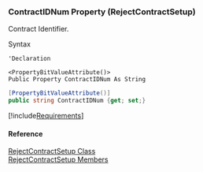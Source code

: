 ﻿### ContractIDNum Property (RejectContractSetup)

Contract Identifier.

Syntax

```vbnet
'Declaration

<PropertyBitValueAttribute()>
Public Property ContractIDNum As String
```

```csharp
[PropertyBitValueAttribute()]
public string ContractIDNum {get; set;}
```

[!include[Requirements](../partials/requirements.md)]

#### Reference

[RejectContractSetup Class](FChoice.Toolkits.Clarify~FChoice.Toolkits.Clarify.Contracts.RejectContractSetup.md)  
[RejectContractSetup Members](FChoice.Toolkits.Clarify~FChoice.Toolkits.Clarify.Contracts.RejectContractSetup_members.md)